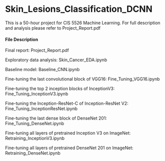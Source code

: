 # Skin_Lesions_Classification_DCNN

This is a 50-hour project for CIS 5526 Machine Learning. For full description and analysis please refer to Project_Report.pdf

#### File Description

Final report: Project_Report.pdf

Exploratory data analysis: Skin_Cancer_EDA.ipynb

Baseline model: Baseline_CNN.ipynb

Fine-tuning the last convolutional block of VGG16: Fine_Tuning_VGG16.ipynb

Fine-tuning the top 2 inception blocks of InceptionV3: Fine_Tuning_InceptionV3.ipynb

Fine-tuning the Inception-ResNet-C of Inception-ResNet V2: Fine_Tuning_InceptionResNet.ipynb

Fine-tuning the last dense block of DenseNet 201: Fine_Tuning_DenseNet.ipynb

Fine-tuning all layers of pretrained Inception V3 on ImageNet: Retraining_InceptionV3.ipynb

Fine-tuning all layers of pretrained DenseNet 201 on ImageNet: Retraining_DenseNet.ipynb


